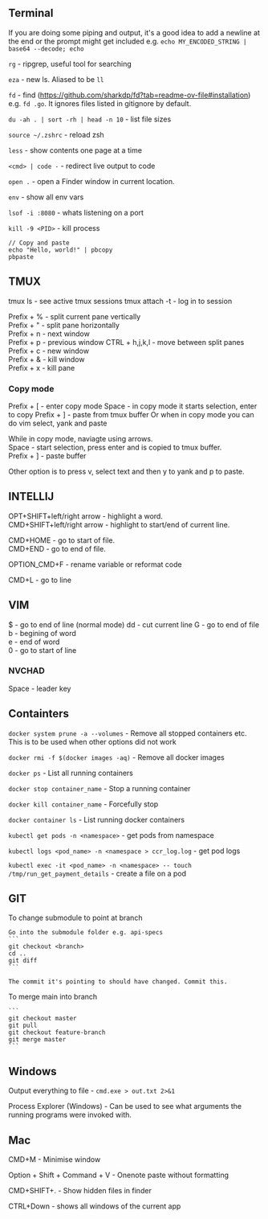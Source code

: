 ## Terminal

If you are doing some piping and output, it's a good idea to add a newline at the end or the prompt might get included e.g.
`echo MY_ENCODED_STRING | base64 --decode; echo`

`rg` - ripgrep, useful tool for searching

`eza` - new ls. Aliased to be `ll`

`fd` - find (https://github.com/sharkdp/fd?tab=readme-ov-file#installation) e.g. `fd .go`. It ignores files listed in gitignore by default.

`du -ah . | sort -rh | head -n 10` - list file sizes

`source ~/.zshrc` - reload zsh

`less` - show contents one page at a time

`<cmd> | code -` - redirect live output to code 

`open .` - open a Finder window in current location. 

`env` - show all env vars

`lsof -i :8080` - whats listening on a port

`kill -9 <PID>` - kill process

```
// Copy and paste
echo "Hello, world!" | pbcopy
pbpaste
```

## TMUX

tmux ls - see active tmux sessions
tmux attach -t <name> - log in to session

Prefix + % - split current pane vertically  
Prefix + " - split pane horizontally  
Prefix + n - next window  
Prefix + p - previous window
CTRL + h,j,k,l - move between split panes
Prefix + c - new window  
Prefix + & - kill window  
Prefix + x - kill pane

### Copy mode

Prefix + [ - enter copy mode
Space - in copy mode it starts selection, enter to copy
Prefix + ] - paste from tmux buffer
Or when in copy mode you can do vim select, yank and paste

While in copy mode, naviagte using arrows.  
Space - start selection, press enter and is copied to tmux buffer.  
Prefix + ] - paste buffer

Other option is to press v, select text and then y to yank and p to paste.

## INTELLIJ

OPT+SHIFT+left/right arrow - highlight a word.  
CMD+SHIFT+left/right arrow - highlight to start/end of current line.  

CMD+HOME - go to start of file.  
CMD+END - go to end of file. 

OPTION_CMD+F - rename variable or reformat code  

CMD+L - go to line


## VIM

$ - go to end of line (normal mode)
dd - cut current line
G - go to end of file
b - begining of word  
e - end of word  
0 - go to start of line

### NVCHAD

Space - leader key

## Containters

`docker system prune -a --volumes` - Remove all stopped containers etc. This is to be used when other options did not work

`docker rmi -f $(docker images -aq)` - Remove all docker images

`docker ps` - List all running containers

`docker stop container_name` - Stop a running container

`docker kill container_name` - Forcefully stop

`docker container ls` - List running docker containers

`kubectl get pods -n <namespace>` - get pods from namespace

`kubectl logs <pod_name> -n <namespace > ccr_log.log` - get pod logs

`kubectl exec -it <pod_name> -n <namespace> -- touch /tmp/run_get_payment_details` - create a file on a pod


## GIT


To change submodule to point at branch

    Go into the submodule folder e.g. api-specs
    ```
    git checkout <branch>
    cd ..
    git diff
    ```

    The commit it's pointing to should have changed. Commit this.

To merge main into branch

    ```
    git checkout master
    git pull
    git checkout feature-branch
    git merge master
    ```

## Windows

Output everything to file - `cmd.exe > out.txt 2>&1`

Process Explorer (Windows) - Can be used to see what arguments the running programs were invoked with.


## Mac

CMD+M - Minimise window

Option + Shift + Command + V - Onenote paste without formatting

CMD+SHIFT+. - Show hidden files in finder

CTRL+Down - shows all windows of the current app